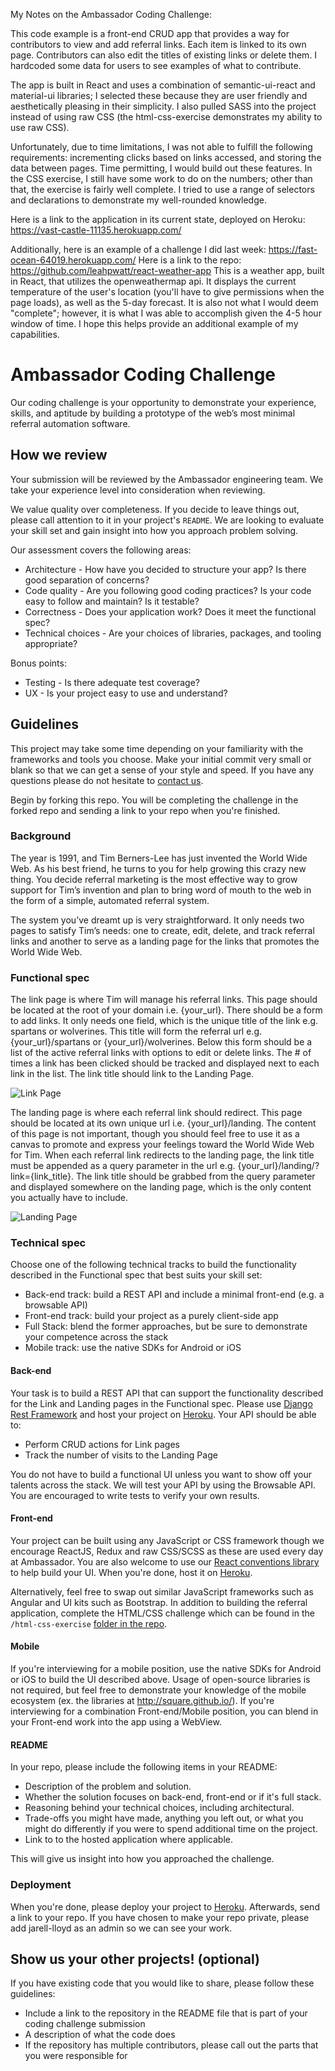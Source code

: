 My Notes on the Ambassador Coding Challenge:

This code example is a front-end CRUD app that provides a way for contributors to view and add referral links. Each item is linked to its own page. Contributors can also edit the titles of existing links or delete them. I hardcoded some data for users to see examples of what to contribute.

The app is built in React and uses a combination of semantic-ui-react and material-ui libraries; I selected these because they are user friendly and aesthetically pleasing in their simplicity. I also pulled SASS into the project instead of using raw CSS (the html-css-exercise demonstrates my ability to use raw CSS).

Unfortunately, due to time limitations, I was not able to fulfill the following requirements: incrementing clicks based on links accessed, and storing the data between pages. Time permitting, I would build out these features. In the CSS exercise, I still have some work to do on the numbers; other than that, the exercise is fairly well complete. I tried to use a range of selectors and declarations to demonstrate my well-rounded knowledge.

Here is a link to the application in its current state, deployed on Heroku: https://vast-castle-11135.herokuapp.com/

Additionally, here is an example of a challenge I did last week: https://fast-ocean-64019.herokuapp.com/
Here is a link to the repo: https://github.com/leahpwatt/react-weather-app
This is a weather app, built in React, that utilizes the openweathermap api. It displays the current temperature of the user's location (you'll have to give permissions when the page loads), as well as the 5-day forecast. It is also not what I would deem "complete"; however, it is what I was able to accomplish given the 4-5 hour window of time. I hope this helps provide an additional example of my capabilities.


# Ambassador Coding Challenge

Our coding challenge is your opportunity to demonstrate your experience, skills, and aptitude by building a prototype of the web’s most minimal referral automation software.

## How we review

Your submission will be reviewed by the Ambassador engineering team. We take your experience level into consideration when reviewing.

We value quality over completeness. If you decide to leave things out, please call attention to it in your project's `README`. We are looking to evaluate your skill set and gain insight into how you approach problem solving.

Our assessment covers the following areas:

-	Architecture - How have you decided to structure your app? Is there good separation of concerns?
-	Code quality - Are you following good coding practices? Is your code easy to follow and maintain? Is it testable?
-	Correctness - Does your application work? Does it meet the functional spec?
-	Technical choices - Are your choices of libraries, packages, and tooling appropriate?

Bonus points:

-	Testing - Is there adequate test coverage?
-	UX - Is your project easy to use and understand?

## Guidelines

This project may take some time depending on your familiarity with the frameworks and tools you choose. Make your initial commit very small or blank so that we can get a sense of your style and speed. If you have any questions please do not hesitate to [contact us](eng-challenge@getambassador.com).

Begin by forking this repo. You will be completing the challenge in the forked repo and sending a link to your repo when you're finished.

### Background

The year is 1991, and Tim Berners-Lee has just invented the World Wide Web. As his best friend, he turns to you for help growing this crazy new thing. You decide referral marketing is the most effective way to grow support for Tim’s invention and plan to bring word of mouth to the web in the form of a simple, automated referral system.

The system you’ve dreamt up is very straightforward. It only needs two pages to satisfy Tim’s needs: one to create, edit, delete, and track referral links and another to serve as a landing page for the links that promotes the World Wide Web.

### Functional spec

The link page is where Tim will manage his referral links. This page should be located at the root of your domain i.e. {your_url}. There should be a form to add links. It only needs one field, which is the unique title of the link e.g. spartans or wolverines. This title will form the referral url e.g. {your_url}/spartans or {your_url}/wolverines. Below this form should be a list of the active referral links with options to edit or delete links. The # of times a link has been clicked should be tracked and displayed next to each link in the list. The link title should link to the Landing Page.

![Link Page](https://lh4.googleusercontent.com/E03q_HNyAyBCgyuiLN_UMkqmygSH4k1n2sZAG5p4EyothDtwXIh81nuXF0--JUsJs3PQaJJV_oIKvVqIPlNSU96Q4zT3N1f6E6Pl0XJk7wdqruNi69RlV7yUd_FhztzJEbZUkA)

The landing page is where each referral link should redirect. This page should be located at its own unique url i.e. {your_url}/landing. The content of this page is not important, though you should feel free to use it as a canvas to promote and express your feelings toward the World Wide Web for Tim. When each referral link redirects to the landing page, the link title must be appended as a query parameter in the url e.g. {your_url}/landing/?link={link_title}. The link title should be grabbed from the query parameter and displayed somewhere on the landing page, which is the only content you actually have to include.

![Landing Page](https://lh3.googleusercontent.com/HFEsNHwWaII66dB_Pa5nm8WZgPOp3F-jSyMxwFAwyO04O7dFlHovFW9hKovR6IbL6eaxCxKlq4iK30r2lVM8-ykjnllC0Ga85MtEenmZ52DnhR3ZhiGRFV_mY44HZClXD8TGIw)

### Technical spec

Choose one of the following technical tracks to build the functionality described in the Functional spec that best suits your skill set:

-	Back-end track: build a REST API and include a minimal front-end (e.g. a browsable API)
-	Front-end track: build your project as a purely client-side app
-	Full Stack: blend the former approaches, but be sure to demonstrate your competence across the stack
-	Mobile track: use the native SDKs for Android or iOS

#### Back-end

Your task is to build a REST API that can support the functionality described for the Link and Landing pages in the Functional spec. Please use [Django Rest Framework](http://www.django-rest-framework.org/) and host your project on [Heroku](https://dashboard.heroku.com). Your API should be able to:

-	Perform CRUD actions for Link pages
-	Track the number of visits to the Landing Page

You do not have to build a functional UI unless you want to show off your talents across the stack. We will test your API by using the Browsable API. You are encouraged to write tests to verify your own results.

#### Front-end

Your project can be built using any JavaScript or CSS framework though we encourage ReactJS, Redux and raw CSS/SCSS as these are used every day at Ambassador. You are also welcome to use our [React conventions library](https://www.google.com/url?q=https://www.npmjs.com/package/react-conventions&sa=D&ust=1481139227208000&usg=AFQjCNGhGao9--iGsEpopQzy4H4xhXkhzw) to help build your UI. When you're done, host it on [Heroku](https://dashboard.heroku.com).

Alternatively, feel free to swap out similar JavaScript frameworks such as Angular and UI kits such as Bootstrap. In addition to building the referral application, complete the HTML/CSS challenge which can be found in the `/html-css-exercise` [folder in the repo](https://github.com/GetAmbassador/coding-challenge/tree/master/html-css-exercise).

#### Mobile

If you're interviewing for a mobile position, use the native SDKs for Android or iOS to build the UI described above. Usage of open-source libraries is not required, but feel free to demonstrate your knowledge of the mobile ecosystem (ex. the libraries at http://square.github.io/). If you're interviewing for a combination Front-end/Mobile position, you can blend in your Front-end work into the app using a WebView.

#### README

In your repo, please include the following items in your README:

-	Description of the problem and solution.
-	Whether the solution focuses on back-end, front-end or if it's full stack.
-	Reasoning behind your technical choices, including architectural.
-	Trade-offs you might have made, anything you left out, or what you might do differently if you were to spend additional time on the project.
-	Link to to the hosted application where applicable.

This will give us insight into how you approached the challenge.

### Deployment

When you're done, please deploy your project to [Heroku](https://dashboard.heroku.com). Afterwards, send a link to your repo. If you have chosen to make your repo private, please add jarell-lloyd as an admin so we can see your work.

## Show us your other projects! (optional)

If you have existing code that you would like to share, please follow these guidelines:

-	Include a link to the repository in the README file that is part of your coding challenge submission
-	A description of what the code does
-	If the repository has multiple contributors, please call out the parts that you were responsible for
